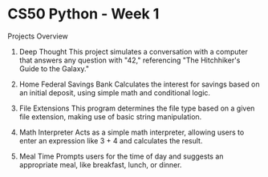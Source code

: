 # CS50 Python - Week 1
Projects Overview
1. Deep Thought
This project simulates a conversation with a computer that answers any question with "42," referencing "The Hitchhiker's Guide to the Galaxy."

2. Home Federal Savings Bank
Calculates the interest for savings based on an initial deposit, using simple math and conditional logic.

3. File Extensions
This program determines the file type based on a given file extension, making use of basic string manipulation.

4. Math Interpreter
Acts as a simple math interpreter, allowing users to enter an expression like 3 + 4 and calculates the result.

5. Meal Time
Prompts users for the time of day and suggests an appropriate meal, like breakfast, lunch, or dinner.
